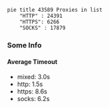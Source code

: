 
```mermaid
pie title 43589 Proxies in list
    "HTTP" : 24391
    "HTTPS": 6266
    "SOCKS" : 17879
```

### Some Info
#### Average Timeout

- mixed: 3.0s
- http: 1.5s
- https: 8.6s
- socks: 6.2s